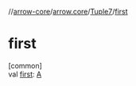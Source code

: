 //[arrow-core](../../../index.md)/[arrow.core](../index.md)/[Tuple7](index.md)/[first](first.md)

# first

[common]\
val [first](first.md): [A](index.md)

